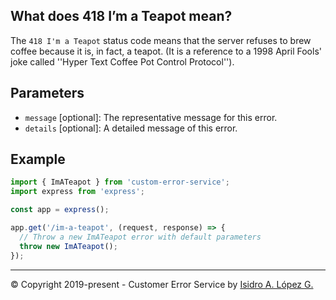 ## What does 418 I’m a Teapot mean?

The `418 I'm a Teapot` status code means that the server refuses to brew coffee because it is, in fact, a teapot. (It is a reference to a 1998 April Fools' joke called ''Hyper Text Coffee Pot Control Protocol'').

## Parameters

- `message` [optional]: The representative message for this error.
- `details` [optional]: A detailed message of this error.

## Example

```javascript
import { ImATeapot } from 'custom-error-service';
import express from 'express';

const app = express();

app.get('/im-a-teapot', (request, response) => {
  // Throw a new ImATeapot error with default parameters
  throw new ImATeapot();
});
```

---

&copy; Copyright 2019-present - Customer Error Service by [Isidro A. López G.](https://ialopezg.com/)
